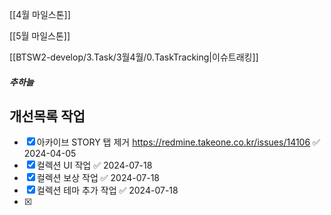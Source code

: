 

[[4월 마일스톤]]

[[5월 마일스톤]]


[[BTSW2-develop/3.Task/3월4월/0.TaskTracking|이슈트래킹]] 


##### 추하늘

## 개선목록 작업
- [x] 아카이브 STORY 탭 제거  https://redmine.takeone.co.kr/issues/14106 ✅ 2024-04-05
- [x] 컬렉션 UI 작업 ✅ 2024-07-18
- [x] 컬렉션 보상 작업 ✅ 2024-07-18
- [x] 컬렉션 테마 추가 작업 ✅ 2024-07-18
- [x] 
